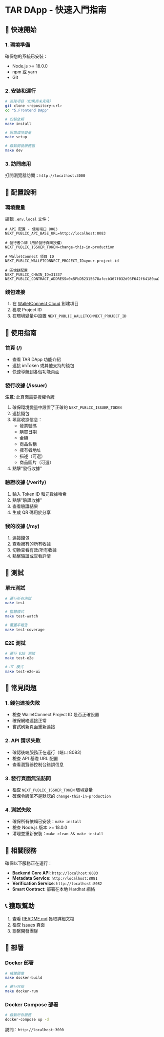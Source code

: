# TAR DApp - 快速入門指南

## 🚀 快速開始

### 1. 環境準備

確保您的系統已安裝：

- Node.js >= 18.0.0
- npm 或 yarn
- Git

### 2. 安裝和運行

```bash
# 克隆項目（如果尚未克隆）
git clone <repository-url>
cd "5.Frontend DApp"

# 安裝依賴
make install

# 設置環境變量
make setup

# 啟動開發服務器
make dev
```

### 3. 訪問應用

打開瀏覽器訪問：`http://localhost:3000`

## 🔧 配置說明

### 環境變量

編輯 `.env.local` 文件：

```env
# API 配置 - 使用端口 8083
NEXT_PUBLIC_API_BASE_URL=http://localhost:8083

# 發行者令牌（用於發行頁面授權）
NEXT_PUBLIC_ISSUER_TOKEN=change-this-in-production

# WalletConnect 項目 ID
NEXT_PUBLIC_WALLETCONNECT_PROJECT_ID=your-project-id

# 區塊鏈配置
NEXT_PUBLIC_CHAIN_ID=31337
NEXT_PUBLIC_CONTRACT_ADDRESS=0x5FbDB2315678afecb367f032d93F642f64180aa3
```

### 錢包連接

1. 在 [WalletConnect Cloud](https://cloud.walletconnect.com/) 創建項目
2. 獲取 Project ID
3. 在環境變量中設置 `NEXT_PUBLIC_WALLETCONNECT_PROJECT_ID`

## 📱 使用指南

### 首頁 (/)

- 查看 TAR DApp 功能介紹
- 連接 imToken 或其他支持的錢包
- 快速導航到各個功能頁面

### 發行收據 (/issuer)

**注意**: 此頁面需要授權令牌

1. 確保環境變量中設置了正確的 `NEXT_PUBLIC_ISSUER_TOKEN`
2. 連接錢包
3. 填寫收據信息：
   - 發票號碼
   - 購買日期
   - 金額
   - 商品名稱
   - 擁有者地址
   - 描述（可選）
   - 商品圖片（可選）
4. 點擊"發行收據"

### 驗證收據 (/verify)

1. 輸入 Token ID 和元數據哈希
2. 點擊"驗證收據"
3. 查看驗證結果
4. 生成 QR 碼用於分享

### 我的收據 (/my)

1. 連接錢包
2. 查看擁有的所有收據
3. 切換查看有效/所有收據
4. 點擊驗證或查看詳情

## 🧪 測試

### 單元測試

```bash
# 運行所有測試
make test

# 監聽模式
make test-watch

# 覆蓋率報告
make test-coverage
```

### E2E 測試

```bash
# 運行 E2E 測試
make test-e2e

# UI 模式
make test-e2e-ui
```

## 🐛 常見問題

### 1. 錢包連接失敗

- 檢查 WalletConnect Project ID 是否正確設置
- 確保網絡連接正常
- 嘗試刷新頁面重新連接

### 2. API 請求失敗

- 確認後端服務正在運行（端口 8083）
- 檢查 API 基礎 URL 配置
- 查看瀏覽器控制台錯誤信息

### 3. 發行頁面無法訪問

- 檢查 `NEXT_PUBLIC_ISSUER_TOKEN` 環境變量
- 確保令牌值不是默認的 `change-this-in-production`

### 4. 測試失敗

- 確保所有依賴已安裝：`make install`
- 檢查 Node.js 版本 >= 18.0.0
- 清理並重新安裝：`make clean && make install`

## 🔗 相關服務

確保以下服務正在運行：

- **Backend Core API**: `http://localhost:8083`
- **Metadata Service**: `http://localhost:8081`
- **Verification Service**: `http://localhost:8082`
- **Smart Contract**: 部署在本地 Hardhat 網絡

## 📞 獲取幫助

1. 查看 [README.md](README.md) 獲取詳細文檔
2. 檢查 [Issues](../../issues) 頁面
3. 聯繫開發團隊

## 🚀 部署

### Docker 部署

```bash
# 構建鏡像
make docker-build

# 運行容器
make docker-run
```

### Docker Compose 部署

```bash
# 啟動所有服務
docker-compose up -d
```

訪問：`http://localhost:3000`

